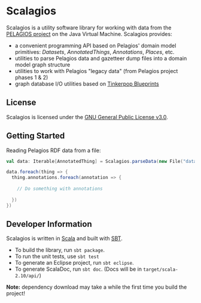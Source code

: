 # Scalagios

Scalagios is a utility software library for working with data from the [PELAGIOS project](http://pelagios-project.blogspot.com) on
the Java Virtual Machine. Scalagios provides:

* a convenient programming API based on Pelagios' domain model primitives: _Datasets_, _AnnotatedThings_, _Annotations_, _Places_, etc.
* utilities to parse Pelagios data and gazetteer dump files into a domain model graph structure
* utilities to work with Pelagios "legacy data" (from Pelagios project phases 1 & 2)
* graph database I/O utilities based on [Tinkerpop Blueprints](http://tinkerpop.com/)

## License

Scalagios is licensed under the [GNU General Public License v3.0](http://www.gnu.org/licenses/gpl.html).

## Getting Started

Reading Pelagios RDF data from a file:

```scala
val data: Iterable[AnnotatedThing] = Scalagios.parseData(new File("data-file.ttl"))

data.foreach(thing => {
  thing.annotations.foreach(annotation => {
  
    // Do something with annotations
  
  })
})
```

## Developer Information

Scalagios is written in [Scala](http://www.scala-lang.org) and built with [SBT](http://www.scala-sbt.org/).

* To build the library, run `sbt package`.
* To run the unit tests, use `sbt test`
* To generate an Eclipse project, run `sbt eclipse`.
* To generate ScalaDoc, run `sbt doc`.  (Docs will be in `target/scala-2.10/api/`)

__Note:__ dependency download may take a while the first time you build the project!
